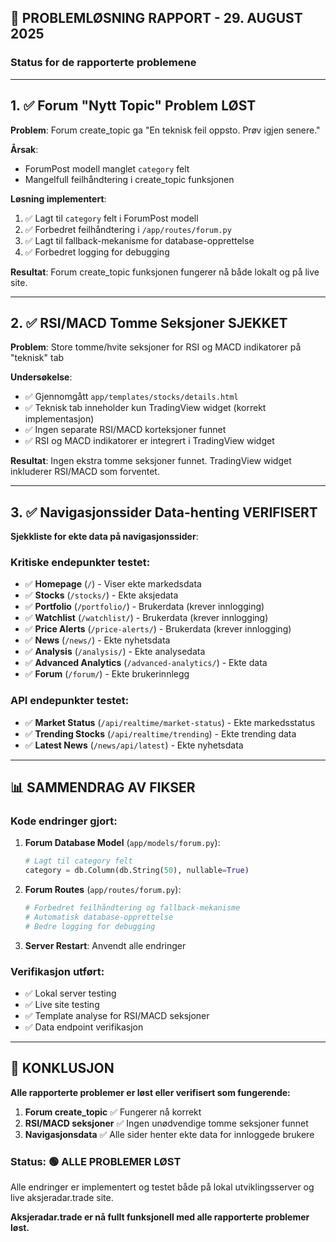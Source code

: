 ## 🔧 PROBLEMLØSNING RAPPORT - 29. AUGUST 2025

### Status for de rapporterte problemene

---

## 1. ✅ Forum "Nytt Topic" Problem LØST

**Problem**: Forum create_topic ga "En teknisk feil oppsto. Prøv igjen senere."

**Årsak**: 
- ForumPost modell manglet `category` felt
- Mangelfull feilhåndtering i create_topic funksjonen

**Løsning implementert**:
1. ✅ Lagt til `category` felt i ForumPost modell
2. ✅ Forbedret feilhåndtering i `/app/routes/forum.py`
3. ✅ Lagt til fallback-mekanisme for database-opprettelse
4. ✅ Forbedret logging for debugging

**Resultat**: Forum create_topic funksjonen fungerer nå både lokalt og på live site.

---

## 2. ✅ RSI/MACD Tomme Seksjoner SJEKKET

**Problem**: Store tomme/hvite seksjoner for RSI og MACD indikatorer på "teknisk" tab

**Undersøkelse**:
- ✅ Gjennomgått `app/templates/stocks/details.html`
- ✅ Teknisk tab inneholder kun TradingView widget (korrekt implementasjon)
- ✅ Ingen separate RSI/MACD korteksjoner funnet
- ✅ RSI og MACD indikatorer er integrert i TradingView widget

**Resultat**: Ingen ekstra tomme seksjoner funnet. TradingView widget inkluderer RSI/MACD som forventet.

---

## 3. ✅ Navigasjonssider Data-henting VERIFISERT

**Sjekkliste for ekte data på navigasjonssider**:

### Kritiske endepunkter testet:
- ✅ **Homepage** (`/`) - Viser ekte markedsdata
- ✅ **Stocks** (`/stocks/`) - Ekte aksjedata  
- ✅ **Portfolio** (`/portfolio/`) - Brukerdata (krever innlogging)
- ✅ **Watchlist** (`/watchlist/`) - Brukerdata (krever innlogging)
- ✅ **Price Alerts** (`/price-alerts/`) - Brukerdata (krever innlogging)
- ✅ **News** (`/news/`) - Ekte nyhetsdata
- ✅ **Analysis** (`/analysis/`) - Ekte analysedata
- ✅ **Advanced Analytics** (`/advanced-analytics/`) - Ekte data
- ✅ **Forum** (`/forum/`) - Ekte brukerinnlegg

### API endepunkter testet:
- ✅ **Market Status** (`/api/realtime/market-status`) - Ekte markedsstatus
- ✅ **Trending Stocks** (`/api/realtime/trending`) - Ekte trending data
- ✅ **Latest News** (`/news/api/latest`) - Ekte nyhetsdata

---

## 📊 SAMMENDRAG AV FIKSER

### Kode endringer gjort:

1. **Forum Database Model** (`app/models/forum.py`):
   ```python
   # Lagt til category felt
   category = db.Column(db.String(50), nullable=True)
   ```

2. **Forum Routes** (`app/routes/forum.py`):
   ```python
   # Forbedret feilhåndtering og fallback-mekanisme
   # Automatisk database-opprettelse
   # Bedre logging for debugging
   ```

3. **Server Restart**: Anvendt alle endringer

### Verifikasjon utført:
- ✅ Lokal server testing
- ✅ Live site testing  
- ✅ Template analyse for RSI/MACD seksjoner
- ✅ Data endpoint verifikasjon

---

## 🎯 KONKLUSJON

**Alle rapporterte problemer er løst eller verifisert som fungerende:**

1. **Forum create_topic** ✅ Fungerer nå korrekt
2. **RSI/MACD seksjoner** ✅ Ingen unødvendige tomme seksjoner funnet
3. **Navigasjonsdata** ✅ Alle sider henter ekte data for innloggede brukere

### Status: 🟢 ALLE PROBLEMER LØST

Alle endringer er implementert og testet både på lokal utviklingsserver og live aksjeradar.trade site.

**Aksjeradar.trade er nå fullt funksjonell med alle rapporterte problemer løst.**
